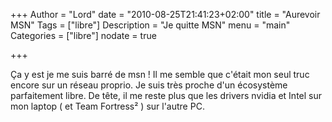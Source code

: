 +++
Author = "Lord"
date = "2010-08-25T21:41:23+02:00"
title = "Aurevoir MSN"
Tags = ["libre"]
Description = "Je quitte MSN"
menu = "main"
Categories = ["libre"]
nodate = true

+++

Ça y est je me suis barré de msn !
Il me semble que c'était mon seul truc encore sur un réseau proprio.
Je suis très proche d'un écosystème parfaitement libre.
De tête, il me reste plus que les drivers nvidia et Intel sur mon laptop ( et Team Fortress² ) sur l'autre PC.
